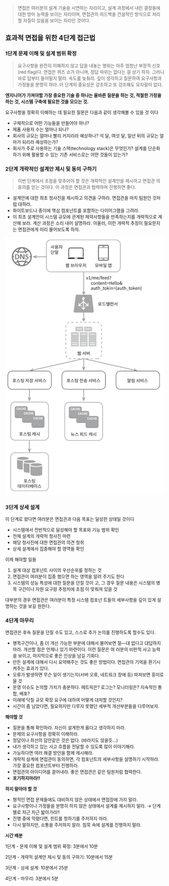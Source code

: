 > 면접은 여러분의 설계 기술을 시연하는 자리이고, 설계 과정에서 내린 결정들에 대한 방어 능력을 보이는 자리이며, 면접관의 피드백을 건설적인 방식으로 처리할 자질이 있음을 보이는 자리인 것이다.
>

## 효과적 면접을 위한 4단계 접근법

### 1단계 문제 이해 및 설계 범위 확정

> 요구사항을 완전히 이해하지 않고 답을 내놓는 행위는 아주 엄청난 부정적 신호(red flag)다. 면접은 퀴즈 쇼가 아니며, 정답 따위는 없다는 걸 상기 하자.
그러니 바로 답부터 들이밀지 말라. 속도를 늦춰라. 깊이 생각하고 질문하여 요구사항과 가정들을 분명히 하라. 이 단계의 중요성은 강조하고 또 강조해도 모자람이 없다.
>

**엔지니어가 가져야할 가장 중요한 기술 중 하나는 올바른 질문을 하는 것, 적절한 가정을 하는 것, 시스템 구축에 필요한 것을 모으는 것.**

요구사항을 정확히 이해하는 데 필요한 질문은 다음과 같이 생각해볼 수 있을 것 이다

- 구체적으로 어떤 기능들을 만들어야 하나?
- 제품 사용자 수는 얼마나 되나?
- 회사의 규모는 얼마나 빨리 커지리라 예상하나? 석 달, 여섯 달, 일년 뒤의 규모는 얼마가 되리라 예상하는가?
- 회사가 주로 사용하는 기술 스택(technology stack)은 무엇인가? 설계를 단순화하기 위해 활용할 수 있는 기존 서비스로는 어떤 것들이 있는가?

### 2단계 개략적인 설계안 제시 및 동의 구하기

> 이번 단계에서 초점을 맞추어야 할 것은 개략적인 설계안을 제시하고 면접관 의 동의를 얻는 것이다. 이 과정은 면접관과 협력하며 진행하면 좋다.
>
- 설계안에 대한 최초 청사진을 제시하고 의견을 구하라. 면접관을 마치 팀원인 것처럼 대하라.
- 화이트보드나 종이에 핵심 컴포넌트를 포함하는 다이어그램을 그려라.
- 이 최초 설계안이 시스템 규모에 관계된 제약사항들을 만족하는지를 개략적으로 계산해 보라. 계산 과정은 소리 내어 설명하라. 아울러, 이런 개략적 추정이 필요한지는 면접관에게 미리 물어보도록 하자.

![img.png](images/img.png)

### 3단계 상세 설계

이 단계로 왔다면 여러분은 면접관과 다음 목표는 달성한 상태일 것이다

- 시스템에서 전반적으로 달성해야 할 목표와 기능 범위 확인
- 전체 설계의 개략적 청사진 마련
- 해당 청사진에 대한 면접관의 의견 청취
- 상세 설계에서 집중해야 할 영역들 확인

이제 해야할 일들

1. 설계 대상 컴포넌트 사이의 우선순위를 정하는 것
2. 면접관이 여러분이 집중 했으면 하는 영역을 알려 주기도 한다
3. 시스템의 성능 특성에 대한 질문을 던질 것이 고, 그 경우 질문 내용은 시스템의 병목 구간이나 자원 요구량 추정치에 초점 이 맞춰져 있을 것

대부분의 경우 면접관은 여러분이 특정 시스템 컴포넌 트들의 세부사항을 깊이 있게 설명하는 것을 보길 원한다.

### 4단계 마무리

면접관은 후속 질문을 던질 수도 있고, 스스로 추가 논의를 진행하도록 할수도 있다.

- 병목구간이나, 좀 더 개선 가능한 부분에 대해서 물어보면 절—대 없다고 대답하지 마라. 개선할 점은 언제나 있기 마련이다. 이런 질문은 여 러분의 비판적 사고 능력을 보이고, 마지막으로 좋은 인상을 남길 기회다.
- 만든 설계에 대해서 다시 요약해주는 것도 좋은 방법이다. 면접관의 기억을 환기시켜주는 효과가 있다.
- 오류가 발생하면 무슨 일이 생기는지(서버 오류, 네트워크 장애 등) 따져보면 흥미로울 것
- 운영 이슈도 논의할 가치가 충분하다. 메트릭은? 로그는? 모니터링은? 지속적인 통합, 배포?
- 미래에 닥칠 규모 확장 요구에 대하여 어떻게 대처할 것인지?
- 시간이 좀 남았다면, 필요하지만 다루지 못했던 세부적 개선부분들을 다루어보자.

**해야할 것**

- 질문을 통해 확인하라. 자신이 설계한게 옳다고 생각하지 마라.
- 문제의 요구사항을 정확히 이해하라.
- 정답이나 최선의 답안같은 것은 없다. (바라지도 않을듯…)
- 내가 생각하고 있는 사고 흐름을 전달할 수 있도록 많이 이야기해라.
- 가능하다면 여러 해결 방안을 함께 제시해라.
- 개략적 설계에 면접관이 동의하면, 각 컴포넌트의 세부사항을 설명하기 시작하라. 가장 중요한 컴포넌트부터 진행하라.
- 면접관의 아이디어를 끌어내라. 좋은 면접관은 같은 팀원처럼 협력한다.
- **포기하지마라!!**

**하지 말아야 할 것**

- 형적인 면접 문제들에도 대비하지 않은 상태에서 면접장에 가지 말라.
- 요구사항이나 가정들을 분명히 하지 않은 상태에서 설계를 제시하지 말라.
  → 단계 별로 차근 차근 밟아가라!!
- 진행 중에 막혔다면, 힌트를 청하기를 주저하지 마라.
- 다시 말하지만, 소통을 주저하지 말라. 침묵 속에 설계를 진행하지 말라.

**시간 배분**

1단계 - 문제 이해 및 설계 범위 확정: 3분에서 10분

2단계 - 개략적 설계안 제시 및 동의 구하기: 10분에서 15분

3단계 - 상세 설계: 10분에서 25분

4단계 - 마무리: 3분에서 5분
